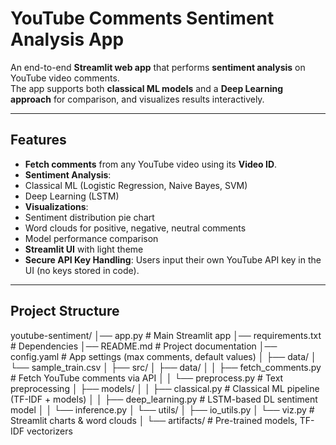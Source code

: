 # YouTube Comments Sentiment Analysis App  

An end-to-end **Streamlit web app** that performs **sentiment analysis** on YouTube video comments.  
The app supports both **classical ML models** and a **Deep Learning approach** for comparison, and visualizes results interactively.  

---

##  Features
-  **Fetch comments** from any YouTube video using its **Video ID**.  
-  **Sentiment Analysis**:
  - Classical ML (Logistic Regression, Naive Bayes, SVM)
  - Deep Learning (LSTM)  
-  **Visualizations**:
  - Sentiment distribution pie chart
  - Word clouds for positive, negative, neutral comments
  - Model performance comparison  
-  **Streamlit UI** with light theme  
-  **Secure API Key Handling**: Users input their own YouTube API key in the UI (no keys stored in code).  

---

##  Project Structure

youtube-sentiment/
│── app.py # Main Streamlit app
│── requirements.txt # Dependencies
│── README.md # Project documentation
│── config.yaml # App settings (max comments, default values)
│
├── data/
│ └── sample_train.csv
│
├── src/
│ ├── data/
│ │ ├── fetch_comments.py # Fetch YouTube comments via API
│ │ └── preprocess.py # Text preprocessing
│ ├── models/
│ │ ├── classical.py # Classical ML pipeline (TF-IDF + models)
│ │ ├── deep_learning.py # LSTM-based DL sentiment model
│ │ └── inference.py
│ └── utils/
│   ├── io_utils.py 
│   └── viz.py # Streamlit charts & word clouds
│
└── artifacts/ # Pre-trained models, TF-IDF vectorizers
